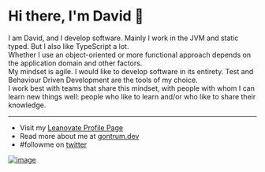 # Hi there, I'm David 🦧

I am David, and I develop software. Mainly I work in the JVM and static typed. But I also like TypeScript a lot.  
Whether I use an object-oriented or more functional approach depends on the application domain and other factors.  
My mindset is agile. I would like to develop software in its entirety. Test and Behaviour Driven Development are the tools of my choice.  
I work best with teams that share this mindset, with people with whom I can learn new things well: people who like to learn and/or who like to share their knowledge.

---

- Visit my <a href="https://www.leanovate.de/member/david/">Leanovate Profile Page</a>
- Read more about me at <a href="https://gontrum.dev">gontrum.dev</a>
- #followme on <a href="https://twitter.com/davidgontrum">twitter</a>

[![image](https://imgs.xkcd.com/comics/real_programmers.png)](https://imgs.xkcd.com/comics/real_programmers.png)

<!--
**Gontrum/Gontrum** is a ✨ _special_ ✨ repository because its `README.md` (this file) appears on your GitHub profile.

Here are some ideas to get you started:

- 🔭 I’m currently working on ...
- 🌱 I’m currently learning ...
- 👯 I’m looking to collaborate on ...
- 🤔 I’m looking for help with ...
- 💬 Ask me about ...
- 📫 How to reach me: ...
- 😄 Pronouns: ...
- ⚡ Fun fact: ...
-->
